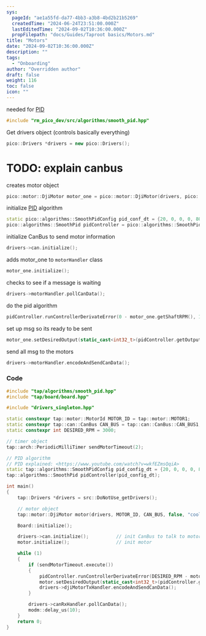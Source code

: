 ```yaml
---
sys:
  pageId: "ae1a55fd-da77-4bb3-a3b8-4bd2b21b5269"
  createdTime: "2024-06-24T23:51:00.000Z"
  lastEditedTime: "2024-09-02T10:36:00.000Z"
  propFilepath: "docs/Guides/Taproot basics/Motors.md"
title: "Motors"
date: "2024-09-02T10:36:00.000Z"
description: ""
tags:
  - "Onboarding"
author: "Overridden author"
draft: false
weight: 116
toc: false
icon: ""
---
```


needed for [PID](https://www.youtube.com/watch?v=wkfEZmsQqiA)

```cpp
#include "rm_pico_dev/src/algorithms/smooth_pid.hpp"

```

Get drivers object (controls basically everything)

```cpp
pico::Drivers *drivers = new pico::Drivers();

```

# TODO: explain canbus

creates motor object

```cpp
pico::motor::DjiMotor motor_one = pico::motor::DjiMotor(drivers, pico::motor::MotorId::MOTOR1, pico::can::PioNum::CAN_BUS0, true, "ID1", 0, 0);

```

initialize [PID](https://www.youtube.com/watch?v=wkfEZmsQqiA) algorithm

```cpp
static pico::algorithms::SmoothPidConfig pid_conf_dt = {20, 0, 0, 0, 8000, 1, 0, 1, 0, 0, 0};
pico::algorithms::SmoothPid pidController = pico::algorithms::SmoothPid(pid_conf_dt);

```

initialize CanBus to send motor information

```cpp
drivers->can.initialize();

```

adds motor_one to `motorHandler` class

```cpp
motor_one.initialize();


```

checks to see if a message is waiting

```cpp
drivers->motorHandler.pollCanData();

```

do the pid algorithm

```cpp
pidController.runControllerDerivateError(0 - motor_one.getShaftRPM(), 1);

```

set up msg so its ready to be sent

```cpp
motor_one.setDesiredOutput(static_cast<int32_t>(pidController.getOutput()));

```

send all msg to the motors

```cpp
drivers->motorHandler.encodeAndSendCanData();

```

### Code

```cpp
#include "tap/algorithms/smooth_pid.hpp"
#include "tap/board/board.hpp"

#include "drivers_singleton.hpp"

static constexpr tap::motor::MotorId MOTOR_ID = tap::motor::MOTOR1;
static constexpr tap::can::CanBus CAN_BUS = tap::can::CanBus::CAN_BUS1;
static constexpr int DESIRED_RPM = 3000;

// timer object
tap::arch::PeriodicMilliTimer sendMotorTimeout(2);

// PID algorithm
// PID explained: <https://www.youtube.com/watch?v=wkfEZmsQqiA>
static tap::algorithms::SmoothPidConfig pid_config_dt = {20, 0, 0, 0, 8000, 1, 0, 1, 0};
tap::algorithms::SmoothPid pidController(pid_config_dt);

int main()
{
    tap::Drivers *drivers = src::DoNotUse_getDrivers();

    // motor object
    tap::motor::DjiMotor motor(drivers, MOTOR_ID, CAN_BUS, false, "cool motor");

    Board::initialize();

    drivers->can.initialize();          // init CanBus to talk to motor
    motor.initialize();                 // init motor

    while (1)
    {
        if (sendMotorTimeout.execute())
        {
            pidController.runControllerDerivateError(DESIRED_RPM - motor.getShaftRPM(), 1);             // do the pid algorithm
            motor.setDesiredOutput(static_cast<int32_t>(pidController.getOutput()));                    // set up msg so its ready to be sent
            drivers->djiMotorTxHandler.encodeAndSendCanData();                                            // send all msg to the motors
        }

        drivers->canRxHandler.pollCanData();                                                            // checks to see if a msg is waiting
        modm::delay_us(10);
    }
    return 0;
}






```
